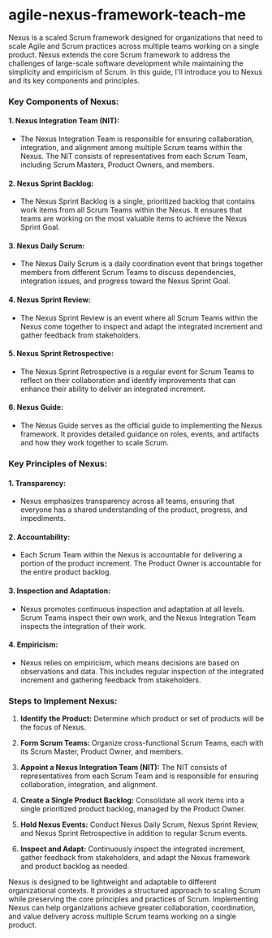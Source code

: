 # agile-nexus-framework-teach-me

Nexus is a scaled Scrum framework designed for organizations that need to scale Agile and Scrum practices across multiple teams working on a single product. Nexus extends the core Scrum framework to address the challenges of large-scale software development while maintaining the simplicity and empiricism of Scrum. In this guide, I'll introduce you to Nexus and its key components and principles.

### Key Components of Nexus:

#### 1. Nexus Integration Team (NIT):

- The Nexus Integration Team is responsible for ensuring collaboration, integration, and alignment among multiple Scrum teams within the Nexus. The NIT consists of representatives from each Scrum Team, including Scrum Masters, Product Owners, and members.

#### 2. Nexus Sprint Backlog:

- The Nexus Sprint Backlog is a single, prioritized backlog that contains work items from all Scrum Teams within the Nexus. It ensures that teams are working on the most valuable items to achieve the Nexus Sprint Goal.

#### 3. Nexus Daily Scrum:

- The Nexus Daily Scrum is a daily coordination event that brings together members from different Scrum Teams to discuss dependencies, integration issues, and progress toward the Nexus Sprint Goal.

#### 4. Nexus Sprint Review:

- The Nexus Sprint Review is an event where all Scrum Teams within the Nexus come together to inspect and adapt the integrated increment and gather feedback from stakeholders.

#### 5. Nexus Sprint Retrospective:

- The Nexus Sprint Retrospective is a regular event for Scrum Teams to reflect on their collaboration and identify improvements that can enhance their ability to deliver an integrated increment.

#### 6. Nexus Guide:

- The Nexus Guide serves as the official guide to implementing the Nexus framework. It provides detailed guidance on roles, events, and artifacts and how they work together to scale Scrum.

### Key Principles of Nexus:

#### 1. Transparency:

- Nexus emphasizes transparency across all teams, ensuring that everyone has a shared understanding of the product, progress, and impediments.

#### 2. Accountability:

- Each Scrum Team within the Nexus is accountable for delivering a portion of the product increment. The Product Owner is accountable for the entire product backlog.

#### 3. Inspection and Adaptation:

- Nexus promotes continuous inspection and adaptation at all levels. Scrum Teams inspect their own work, and the Nexus Integration Team inspects the integration of their work.

#### 4. Empiricism:

- Nexus relies on empiricism, which means decisions are based on observations and data. This includes regular inspection of the integrated increment and gathering feedback from stakeholders.

### Steps to Implement Nexus:

1. **Identify the Product:** Determine which product or set of products will be the focus of Nexus.

2. **Form Scrum Teams:** Organize cross-functional Scrum Teams, each with its Scrum Master, Product Owner, and members.

3. **Appoint a Nexus Integration Team (NIT):** The NIT consists of representatives from each Scrum Team and is responsible for ensuring collaboration, integration, and alignment.

4. **Create a Single Product Backlog:** Consolidate all work items into a single prioritized product backlog, managed by the Product Owner.

5. **Hold Nexus Events:** Conduct Nexus Daily Scrum, Nexus Sprint Review, and Nexus Sprint Retrospective in addition to regular Scrum events.

6. **Inspect and Adapt:** Continuously inspect the integrated increment, gather feedback from stakeholders, and adapt the Nexus framework and product backlog as needed.

Nexus is designed to be lightweight and adaptable to different organizational contexts. It provides a structured approach to scaling Scrum while preserving the core principles and practices of Scrum. Implementing Nexus can help organizations achieve greater collaboration, coordination, and value delivery across multiple Scrum teams working on a single product.
